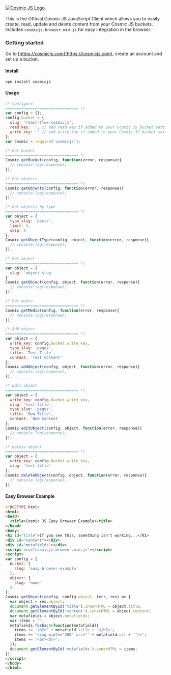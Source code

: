 [![Cosmic JS Logo](https://cosmicjs.com/images/marketing/logo-w-brand.jpg)](https://cosmicjs.com/)<br><br>
This is the Official Cosmic JS JavaScript Client which allows you to easily create, read, update and delete content from your Cosmic JS buckets.  Includes `cosmicjs.browser.min.js` for easy integration in the browser.

### Getting started
Go to [https://cosmicjs.com](https://cosmicjs.com), create an account and set up a bucket.

#### Install
```
npm install cosmicjs
```

#### Usage

```javascript
/* Configure
================================ */
var config = {};
config.bucket = {
  slug: 'react-flux-cosmicjs',
  read_key: '', // add read_key if added to your Cosmic JS bucket settings
  write_key: '' // add write_key if added to your Cosmic JS bucket settings
};
var Cosmic = require('cosmicjs');

/* Get bucket
================================ */
Cosmic.getBucket(config, function(error, response){
  // console.log(response);
});

/* Get objects
================================ */
Cosmic.getObjects(config, function(error, response){
  // console.log(response);
});

/* Get objects by type
================================ */
var object = {
  type_slug: 'posts',
  limit: 5,
  skip: 0
};
Cosmic.getObjectType(config, object, function(error, response){
  // console.log(response);
});

/* Get object
================================ */
var object = {
  slug: 'object-slug'
}
Cosmic.getObject(config, object, function(error, response){
  // console.log(response);
});

/* Get media
================================ */
Cosmic.getMedia(config, function(error, response){
  // console.log(response);
});

/* Add object
================================ */
var object = {
  write_key: config.bucket.write_key,
  type_slug: 'pages',
  title: 'Test Title',
  content: 'Test Content'
};
Cosmic.addObject(config, object, function(error, response){
  // console.log(response);
});

/* Edit object
================================ */
var object = {
  write_key: config.bucket.write_key,
  slug: 'test-title',
  type_slug: 'pages',
  title: 'New Title',
  content: 'New Content'
};
Cosmic.editObject(config, object, function(error, response){
  // console.log(response);
});

/* Delete object
================================ */
var object = {
  write_key: config.bucket.write_key,
  slug: 'test-title'
};
Cosmic.deleteObject(config, object, function(error, response){
  // console.log(response);
});
```
#### Easy Browser Example
```html
<!DOCTYPE html>
<html>
<head>
  <title>Cosmic JS Easy Browser Example</title>
</head>
<body>
<h1 id="title">If you see this, something isn't working...</h1>
<div id="content"></div>
<div id="metafields"></div>
<script src="cosmicjs.browser.min.js"></script>
<script>
var config = {
  bucket: {
    slug: 'easy-browser-example'
  },
  object: {
    slug: 'home'
  }
};
Cosmic.getObject(config, config.object, (err, res) => {
  var object = res.object;
  document.getElementById('title').innerHTML = object.title;
  document.getElementById('content').innerHTML = object.content;
  var metafields = object.metafields;
  var items = '';
  metafields.forEach(function(metafield){
    items += '<h2>' + metafield.title + '</h2>';
    items += '<img width="300" src="' + metafield.url + '"/>';
    items += '<br><br>';
  });
  document.getElementById('metafields').innerHTML = items;
});
</script>
</body>
</html>
```
